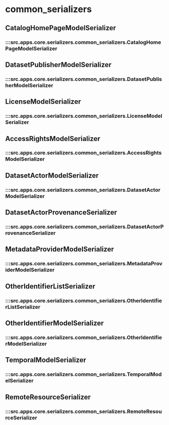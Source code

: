 # common_serializers

## CatalogHomePageModelSerializer

### :::src.apps.core.serializers.common_serializers.CatalogHomePageModelSerializer

## DatasetPublisherModelSerializer

### :::src.apps.core.serializers.common_serializers.DatasetPublisherModelSerializer

## LicenseModelSerializer

### :::src.apps.core.serializers.common_serializers.LicenseModelSerializer

## AccessRightsModelSerializer

### :::src.apps.core.serializers.common_serializers.AccessRightsModelSerializer

## DatasetActorModelSerializer

### :::src.apps.core.serializers.common_serializers.DatasetActorModelSerializer

## DatasetActorProvenanceSerializer

### :::src.apps.core.serializers.common_serializers.DatasetActorProvenanceSerializer

## MetadataProviderModelSerializer

### :::src.apps.core.serializers.common_serializers.MetadataProviderModelSerializer

## OtherIdentifierListSerializer

### :::src.apps.core.serializers.common_serializers.OtherIdentifierListSerializer

## OtherIdentifierModelSerializer

### :::src.apps.core.serializers.common_serializers.OtherIdentifierModelSerializer

## TemporalModelSerializer

### :::src.apps.core.serializers.common_serializers.TemporalModelSerializer

## RemoteResourceSerializer

### :::src.apps.core.serializers.common_serializers.RemoteResourceSerializer

